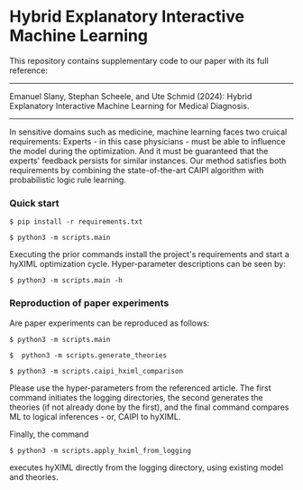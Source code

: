 # Hybrid Explanatory Interactive Machine Learning

This repository contains supplementary code to our paper with its full reference:

---

Emanuel Slany, Stephan Scheele, and Ute Schmid (2024):
Hybrid Explanatory Interactive Machine Learning for Medical Diagnosis.

---

In sensitive domains such as medicine, machine learning faces two cruical 
requirements: Experts - in this case physicians - must be able to influence
the model during the optimization. And it must be guaranteed that the
experts' feedback persists for similar instances.
Our method satisfies both requirements
by combining the state-of-the-art CAIPI algorithm with probabilistic
logic rule learning.

### Quick start

`$ pip install -r requirements.txt`

`$ python3 -m scripts.main`

Executing the prior commands install the project's requirements
and start a hyXIML optimization cycle. Hyper-parameter descriptions
can be seen by:

`$ python3 -m scripts.main -h`

### Reproduction of paper experiments

Are paper experiments can be reproduced as follows:

`$ python3 -m scripts.main`

`$  python3 -m scripts.generate_theories`

`$ python3 -m scripts.caipi_hximl_comparison`

Please use the hyper-parameters from the referenced article.
The first command initiates the logging directories,
the second generates the theories (if not already done by the first),
and the final command compares ML to logical inferences - or, CAIPI to hyXIML.

Finally, the command

`$ python3 -m scripts.apply_hximl_from_logging`

executes hyXIML directly from the logging directory,
using existing model and theories.


